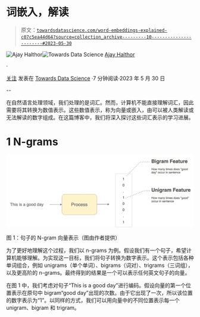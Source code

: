 # 词嵌入，解读

> 原文：[`towardsdatascience.com/word-embeddings-explained-c07c5ea44d64?source=collection_archive---------10-----------------------#2023-05-30`](https://towardsdatascience.com/word-embeddings-explained-c07c5ea44d64?source=collection_archive---------10-----------------------#2023-05-30)

[](https://medium.com/@dataemporium?source=post_page-----c07c5ea44d64--------------------------------)![Ajay Halthor](https://medium.com/@dataemporium?source=post_page-----c07c5ea44d64--------------------------------)[](https://towardsdatascience.com/?source=post_page-----c07c5ea44d64--------------------------------)![Towards Data Science](https://towardsdatascience.com/?source=post_page-----c07c5ea44d64--------------------------------) [Ajay Halthor](https://medium.com/@dataemporium?source=post_page-----c07c5ea44d64--------------------------------)

·

[关注](https://medium.com/m/signin?actionUrl=https%3A%2F%2Fmedium.com%2F_%2Fsubscribe%2Fuser%2Fb0a3e7e495ca&operation=register&redirect=https%3A%2F%2Ftowardsdatascience.com%2Fword-embeddings-explained-c07c5ea44d64&user=Ajay+Halthor&userId=b0a3e7e495ca&source=post_page-b0a3e7e495ca----c07c5ea44d64---------------------post_header-----------) 发表在 [Towards Data Science](https://towardsdatascience.com/?source=post_page-----c07c5ea44d64--------------------------------) ·7 分钟阅读·2023 年 5 月 30 日[](https://medium.com/m/signin?actionUrl=https%3A%2F%2Fmedium.com%2F_%2Fvote%2Ftowards-data-science%2Fc07c5ea44d64&operation=register&redirect=https%3A%2F%2Ftowardsdatascience.com%2Fword-embeddings-explained-c07c5ea44d64&user=Ajay+Halthor&userId=b0a3e7e495ca&source=-----c07c5ea44d64---------------------clap_footer-----------)

--

[](https://medium.com/m/signin?actionUrl=https%3A%2F%2Fmedium.com%2F_%2Fbookmark%2Fp%2Fc07c5ea44d64&operation=register&redirect=https%3A%2F%2Ftowardsdatascience.com%2Fword-embeddings-explained-c07c5ea44d64&source=-----c07c5ea44d64---------------------bookmark_footer-----------)

在自然语言处理领域，我们处理的是词汇。然而，计算机不能直接理解词汇，因此需要将其转换为数值表示。这些数值表示，称为向量或嵌入，由可以被人类解读或无法解读的数字组成。在这篇博客中，我们将深入探讨这些词汇表示的学习进展。

# 1 N-grams

![](img/b72ba194d24fb7590374f82b5317df2e.png)

图 1：句子的 N-gram 向量表示（图由作者提供）

为了更好地理解这个过程，我们以 n-grams 为例。假设我们有一个句子，希望计算机能够理解。为实现这一目标，我们将句子转换为数字表示。这个表示包括各种单词组合，例如 unigrams（单个单词）、bigrams（词对）、trigrams（三词组），以及更高阶的 n-grams。最终得到的结果是一个可以表示任何英文句子的向量。

在图 1 中，我们考虑对句子“This is a good day”进行编码。假设向量的第一个位置表示在原句中 bigram“good day”出现的次数。由于它出现了一次，所以该位置的数字表示为“1”。以同样的方式，我们可以用向量中的不同位置表示每一个 unigram、bigram 和 trigram。
